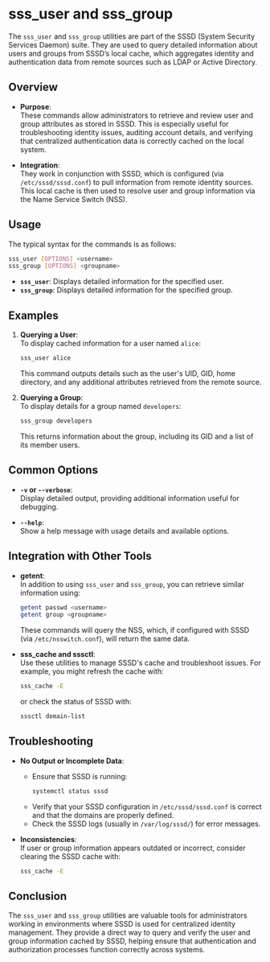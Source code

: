 # sss_user and sss_group

The `sss_user` and `sss_group` utilities are part of the SSSD (System Security Services Daemon) suite. They are used to query detailed information about users and groups from SSSD’s local cache, which aggregates identity and authentication data from remote sources such as LDAP or Active Directory.

## Overview

- **Purpose**:  
  These commands allow administrators to retrieve and review user and group attributes as stored in SSSD. This is especially useful for troubleshooting identity issues, auditing account details, and verifying that centralized authentication data is correctly cached on the local system.

- **Integration**:  
  They work in conjunction with SSSD, which is configured (via `/etc/sssd/sssd.conf`) to pull information from remote identity sources. This local cache is then used to resolve user and group information via the Name Service Switch (NSS).

## Usage

The typical syntax for the commands is as follows:

```bash
sss_user [OPTIONS] <username>
sss_group [OPTIONS] <groupname>
```

- **`sss_user`**: Displays detailed information for the specified user.
- **`sss_group`**: Displays detailed information for the specified group.

## Examples

1. **Querying a User**:  
   To display cached information for a user named `alice`:
   ```bash
   sss_user alice
   ```
   This command outputs details such as the user's UID, GID, home directory, and any additional attributes retrieved from the remote source.

2. **Querying a Group**:  
   To display details for a group named `developers`:
   ```bash
   sss_group developers
   ```
   This returns information about the group, including its GID and a list of its member users.

## Common Options

- **`-v` or `--verbose`**:  
  Display detailed output, providing additional information useful for debugging.
  
- **`--help`**:  
  Show a help message with usage details and available options.

## Integration with Other Tools

- **getent**:  
  In addition to using `sss_user` and `sss_group`, you can retrieve similar information using:
  ```bash
  getent passwd <username>
  getent group <groupname>
  ```
  These commands will query the NSS, which, if configured with SSSD (via `/etc/nsswitch.conf`), will return the same data.

- **sss_cache and sssctl**:  
  Use these utilities to manage SSSD's cache and troubleshoot issues. For example, you might refresh the cache with:
  ```bash
  sss_cache -E
  ```
  or check the status of SSSD with:
  ```bash
  sssctl domain-list
  ```

## Troubleshooting

- **No Output or Incomplete Data**:  
  - Ensure that SSSD is running:
    ```bash
    systemctl status sssd
    ```
  - Verify that your SSSD configuration in `/etc/sssd/sssd.conf` is correct and that the domains are properly defined.
  - Check the SSSD logs (usually in `/var/log/sssd/`) for error messages.

- **Inconsistencies**:  
  If user or group information appears outdated or incorrect, consider clearing the SSSD cache with:
  ```bash
  sss_cache -E
  ```

## Conclusion

The `sss_user` and `sss_group` utilities are valuable tools for administrators working in environments where SSSD is used for centralized identity management. They provide a direct way to query and verify the user and group information cached by SSSD, helping ensure that authentication and authorization processes function correctly across systems.

